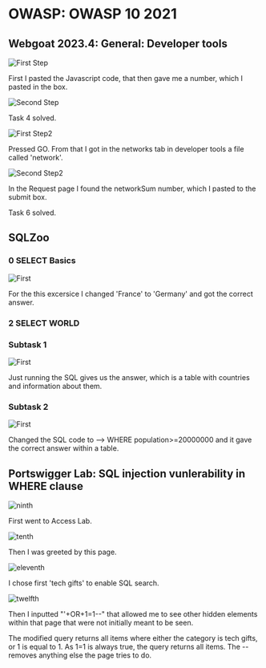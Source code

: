 # OWASP: OWASP 10 2021










## Webgoat 2023.4: General: Developer tools

![First Step](https://github.com/PanosArvan/Information-Security/assets/145275148/88d2b9d3-2cf0-44e3-b841-edd9823edc78)

First I pasted the Javascript code, that then gave me a number, which I pasted in the box.

![Second Step](https://github.com/PanosArvan/Information-Security/assets/145275148/b6968d8f-d02c-4241-a900-05ded1f3c9d5)

Task 4 solved.

![First Step2](https://github.com/PanosArvan/Information-Security/assets/145275148/60d3327b-fb3e-4e97-a719-0657089822a1)

Pressed GO. From that I got in the networks tab in developer tools a file called 'network'.

![Second Step2](https://github.com/PanosArvan/Information-Security/assets/145275148/f0395ca1-c3e2-4972-a35a-a2d98dfff4f3)

In the Request page I found the networkSum number, which I pasted to the submit box.

Task 6 solved.

## SQLZoo

### 0 SELECT Basics

![First](https://github.com/PanosArvan/Information-Security/assets/145275148/85551170-7475-4e7f-8261-df7314494bff)

For the this excersice I changed 'France' to 'Germany' and got the correct answer.

### 2 SELECT WORLD

### Subtask 1

![First](https://github.com/PanosArvan/Information-Security/assets/145275148/f01d1bb7-7ecf-41d8-8537-9c8082b07aff)

Just running the SQL gives us the answer, which is a table with countries and information about them.

### Subtask 2

![First](https://github.com/PanosArvan/Information-Security/assets/145275148/ea4c0aa1-3f75-4ebe-ab0b-09d2b24d988c)

Changed the SQL code to --> WHERE population>=20000000 and it gave the correct answer within a table.

## Portswigger Lab: SQL injection vunlerability in WHERE clause

![ninth](https://github.com/PanosArvan/Information-Security/assets/145275148/fbcfa913-fd00-4ed3-9169-9646065ae794)

First went to Access Lab.

![tenth](https://github.com/PanosArvan/Information-Security/assets/145275148/5a26dba3-1a84-498e-9436-793277b98bd0)

Then I was greeted by this page.

![eleventh](https://github.com/PanosArvan/Information-Security/assets/145275148/16e648e4-a4f8-4d8e-8de3-5d08c4d08f1a)

I chose first 'tech gifts' to enable SQL search.

![twelfth](https://github.com/PanosArvan/Information-Security/assets/145275148/34ac9c3f-4fa1-4b2e-8d81-f212c4f08617)

Then I inputted "'+OR+1=1--" that allowed me to see other hidden elements within that page that were not initially meant to be seen.

The modified query returns all items where either the category is tech gifts, or 1 is equal to 1. As 1=1 is always true, the query returns all items.
The -- removes anything else the page tries to do.
